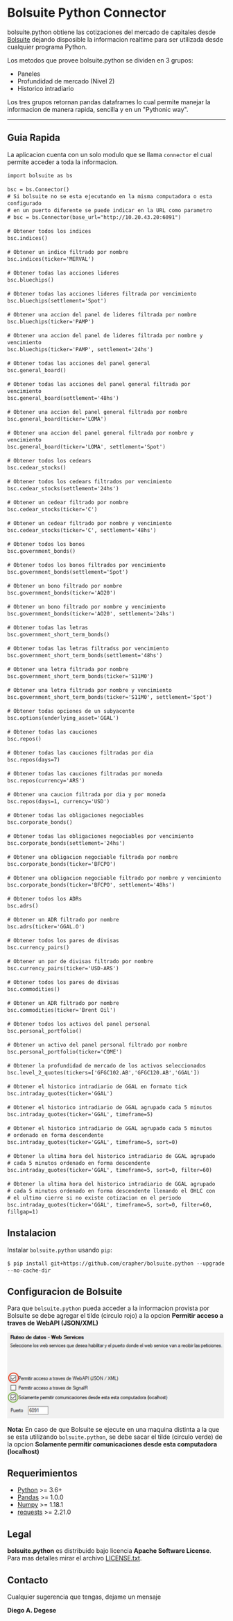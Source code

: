 # Bolsuite Python Connector
bolsuite.python obtiene las cotizaciones del mercado de capitales desde [Bolsuite](https://www.facebook.com/groups/274656386254166) dejando disposible la informacion realtime para ser utilizada desde cualquier programa Python.

Los metodos que provee bolsuite.python se dividen en 3 grupos:
- Paneles
- Profundidad de mercado (Nivel 2)
- Historico intradiario

Los tres grupos retornan pandas dataframes lo cual permite manejar la informacion de manera rapida, sencilla y en un "Pythonic way".

-----
## Guia Rapida

La aplicacion cuenta con un solo modulo que se llama `connector` el cual permite acceder a toda la informacion.

	import bolsuite as bs

	bsc = bs.Connector()
	# Si bolsuite no se esta ejecutando en la misma computadora o esta configurado 
	# en un puerto diferente se puede indicar en la URL como parametro
	# bsc = bs.Connector(base_url="http://10.20.43.20:6091")
	
	# Obtener todos los indices
	bsc.indices()
	
	# Obtener un indice filtrado por nombre
	bsc.indices(ticker='MERVAL')
	
	# Obtener todas las acciones lideres
	bsc.bluechips()

	# Obtener todas las acciones lideres filtrada por vencimiento
	bsc.bluechips(settlement='Spot') 

	# Obtener una accion del panel de lideres filtrada por nombre
	bsc.bluechips(ticker='PAMP')

	# Obtener una accion del panel de lideres filtrada por nombre y vencimiento
	bsc.bluechips(ticker='PAMP', settlement='24hs')
	
	# Obtener todas las acciones del panel general
	bsc.general_board()

	# Obtener todas las acciones del panel general filtrada por vencimiento
	bsc.general_board(settlement='48hs') 

	# Obtener una accion del panel general filtrada por nombre
	bsc.general_board(ticker='LOMA')

	# Obtener una accion del panel general filtrada por nombre y vencimiento
	bsc.general_board(ticker='LOMA', settlement='Spot')

	# Obtener todos los cedears
	bsc.cedear_stocks()

	# Obtener todos los cedears filtrados por vencimiento
	bsc.cedear_stocks(settlement='24hs') 

	# Obtener un cedear filtrado por nombre
	bsc.cedear_stocks(ticker='C')

	# Obtener un cedear filtrado por nombre y vencimiento
	bsc.cedear_stocks(ticker='C', settlement='48hs')
	
	# Obtener todos los bonos
	bsc.government_bonds()

	# Obtener todos los bonos filtrados por vencimiento
	bsc.government_bonds(settlement='Spot') 

	# Obtener un bono filtrado por nombre
	bsc.government_bonds(ticker='AO20')

	# Obtener un bono filtrado por nombre y vencimiento
	bsc.government_bonds(ticker='AO20', settlement='24hs')
	
	# Obtener todas las letras
	bsc.government_short_term_bonds()

	# Obtener todas las letras filtradss por vencimiento
	bsc.government_short_term_bonds(settlement='48hs') 

	# Obtener una letra filtrada por nombre
	bsc.government_short_term_bonds(ticker='S11M0')

	# Obtener una letra filtrada por nombre y vencimiento
	bsc.government_short_term_bonds(ticker='S11M0', settlement='Spot')
	
	# Obtener todas opciones de un subyacente
	bsc.options(underlying_asset='GGAL')
	
	# Obtener todas las cauciones
	bsc.repos()
	
	# Obtener todas las cauciones filtradas por dia
	bsc.repos(days=7)

	# Obtener todas las cauciones filtradas por moneda
	bsc.repos(currency='ARS')

	# Obtener una caucion filtrada por dia y por moneda
	bsc.repos(days=1, currency='USD')
	
	# Obtener todas las obligaciones negociables
	bsc.corporate_bonds()

	# Obtener todas las obligaciones negociables por vencimiento
	bsc.corporate_bonds(settlement='24hs') 

	# Obtener una obligacion negociable filtrada por nombre
	bsc.corporate_bonds(ticker='BFCPO')

	# Obtener una obligacion negociable filtrado por nombre y vencimiento
	bsc.corporate_bonds(ticker='BFCPO', settlement='48hs')
	
	# Obtener todos los ADRs
	bsc.adrs()
	
	# Obtener un ADR filtrado por nombre
	bsc.adrs(ticker='GGAL.O')
	
	# Obtener todos los pares de divisas
	bsc.currency_pairs()
	
	# Obtener un par de divisas filtrado por nombre
	bsc.currency_pairs(ticker='USD-ARS')
	
	# Obtener todos los pares de divisas
	bsc.commodities()
	
	# Obtener un ADR filtrado por nombre
	bsc.commodities(ticker='Brent Oil')
	
	# Obtener todos los activos del panel personal
	bsc.personal_portfolio()
	
	# Obtener un activo del panel personal filtrado por nombre
	bsc.personal_portfolio(ticker='COME')
		
	# Obtener la profundidad de mercado de los activos seleccionados
	bsc.level_2_quotes(tickers=['GFGC102.AB','GFGC120.AB','GGAL'])
	
	# Obtener el historico intradiario de GGAL en formato tick
	bsc.intraday_quotes(ticker='GGAL')

	# Obtener el historico intradiario de GGAL agrupado cada 5 minutos
	bsc.intraday_quotes(ticker='GGAL', timeframe=5)
	
	# Obtener el historico intradiario de GGAL agrupado cada 5 minutos 
	# ordenado en forma descendente
	bsc.intraday_quotes(ticker='GGAL', timeframe=5, sort=0)

	# Obtener la ultima hora del historico intradiario de GGAL agrupado 
	# cada 5 minutos ordenado en forma descendente
	bsc.intraday_quotes(ticker='GGAL', timeframe=5, sort=0, filter=60)

	# Obtener la ultima hora del historico intradiario de GGAL agrupado 
	# cada 5 minutos ordenado en forma descendente llenando el OHLC con 
	# el ultimo cierre si no existe cotizacion en el periodo
	bsc.intraday_quotes(ticker='GGAL', timeframe=5, sort=0, filter=60, fillgap=1)


## Instalacion

Instalar ``bolsuite.python`` usando ``pip``:

    $ pip install git+https://github.com/crapher/bolsuite.python --upgrade --no-cache-dir


## Configuracion de Bolsuite

Para que ``bolsuite.python`` pueda acceder a la informacion provista por Bolsuite se debe agregar el tilde (circulo rojo) a la opcion **Permitir acceso a traves de WebAPI (JSON/XML)**

<img src="./images/bolsuite.configuration.png" width="500px">

**Nota:** En caso de que Bolsuite se ejecute en una maquina distinta a la que se esta utilizando ``bolsuite.python``, se debe sacar el tilde (circulo verde) de la opcion **Solamente permitir comunicaciones desde esta computadora (localhost)**


## Requerimientos

* [Python](https://www.python.org) >= 3.6+
* [Pandas](https://github.com/pydata/pandas) >= 1.0.0
* [Numpy](http://www.numpy.org) >= 1.18.1
* [requests](http://docs.python-requests.org/en/master/) >= 2.21.0


## Legal

**bolsuite.python** es distribuido bajo licencia **Apache Software License**. Para mas detalles mirar el archivo [LICENSE.txt](./LICENSE.txt).


## Contacto

Cualquier sugerencia que tengas, dejame un mensaje

**Diego A. Degese**